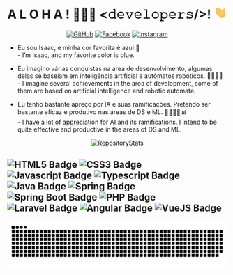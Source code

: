 <div>
  <h1 align="center">
    A L O H A ! 🙋🏾‍♂️ <𝚍𝚎𝚟𝚎𝚕𝚘𝚙𝚎𝚛𝚜/>! 
    <img src="https://github.com/ABSphreak/ABSphreak/blob/master/gifs/Hi.gif?raw=true" width="30px">
  </h1>
</div>

<p align="center">
  <a href="https://github.com/isaacscardoso/"><img src="https://img.icons8.com/bubbles/50/000000/github.png" alt="GitHub"/></a>
  <!-- <a href="https://steamcommunity.com/profiles/76561198147567190/"><img src="https://img.icons8.com/bubbles/50/000000/steam.png" alt="Steam"></a> -->
  <a href="https://www.facebook.com/isaacscardoso/"><img src="https://img.icons8.com/bubbles/50/000000/facebook-circled.png" alt="Facebook"></a>
  <a href="https://www.instagram.com/isaacscardoso"><img src="https://img.icons8.com/bubbles/50/000000/instagram-new--v2.png" alt="Instagram"></a>
</p>

- Eu sou Isaac, e minha cor favorita é azul.💙<br>- I’m Isaac, and my favorite color is blue.

- Eu imagino várias conquistas na área de desenvolvimento, algumas delas se baseiam em inteligência artificial e autômatos robóticos. 🦾🤖🦿🌐<br>- I imagine several achievements in the area of development, some of them are based on artificial intelligence and robotic automata.

- Eu tenho bastante apreço por IA e suas ramificações. Pretendo ser bastante eficaz e produtivo nas áreas de DS e ML. 👨🏾‍💻🧮📊<br>- I have a lot of appreciation for AI and its ramifications. I intend to be quite effective and productive in the areas of DS and ML.

<p align="center">
  <img src="https://github-readme-stats.vercel.app/api/top-langs/?username=isaacscardoso&theme=tokyonight&layout=compact" alt="RepositoryStats"/>
</p>

![HTML5 Badge](https://img.shields.io/badge/HTML5-E34F26?style=for-the-badge&logo=html5&logoColor=white)
![CSS3 Badge](https://img.shields.io/badge/CSS3-1572B6?style=for-the-badge&logo=css3&logoColor=white)
![Javascript Badge](	https://img.shields.io/badge/JavaScript-323330?style=for-the-badge&logo=javascript&logoColor=F7DF1E)
![Typescript Badge](https://img.shields.io/badge/TypeScript-007ACC?style=for-the-badge&logo=typescript&logoColor=white)
![Java Badge](https://img.shields.io/badge/Java-white?style=for-the-badge&logo=java&logoColor=FF0000)
![Spring Badge](https://img.shields.io/badge/Spring-6DB33F?style=for-the-badge&logo=spring&logoColor=white)
![Spring Boot Badge](https://img.shields.io/badge/Spring_Boot-F2F4F9?style=for-the-badge&logo=spring-boot)
![PHP Badge](https://img.shields.io/badge/PHP-BF40BF?style=for-the-badge&logo=php&logoColor=white)
![Laravel Badge](https://img.shields.io/badge/laravel-DC143C?style=for-the-badge&logo=laravel&logoColor=white)
![Angular Badge](https://img.shields.io/badge/Angular-DD0031?style=for-the-badge&logo=angular&logoColor=white)
![VueJS Badge](https://img.shields.io/badge/Vue.js-35495E?style=for-the-badge&logo=vuedotjs&logoColor=4FC08D)
---
<p align="center">
  <img src="https://github.com/Platane/snk/raw/output/github-contribution-grid-snake.svg" alt="SnakeGameGIF"/>
</p>


<!--
![Anurag's GitHub stats](https://github-readme-stats.vercel.app/api?username=isaacscardoso&show_icons=true&theme=tokyonight)
[![Github Badge](https://img.icons8.com/bubbles/50/000000/github.png)](https://github.com/isaacscardoso)
[![Steam Badge](https://img.icons8.com/bubbles/50/000000/steam.png)](https://steamcommunity.com/profiles/76561198147567190/)
[![Facebook Badge](https://img.icons8.com/bubbles/50/000000/facebook-circled.png)](https://www.facebook.com/isaacscardoso/)
[![Instagram Badge](https://img.icons8.com/bubbles/50/000000/instagram-new--v2.png)](https://www.instagram.com/isaacscardoso/)
**isaacscardoso/isaacscardoso** is a ✨ _special_ ✨ repository because its `README.md` (this file) appears on your GitHub profile.

Here are some ideas to get you started:

- 🔭 I’m currently working on ...
- 🌱 I’m currently learning ...
- 👯 I’m looking to collaborate on ...
- 🤔 I’m looking for help with ...
- 💬 Ask me about ...
- 📫 How to reach me: ...
- 😄 Pronouns: ...
- ⚡ Fun fact: ...
-->
